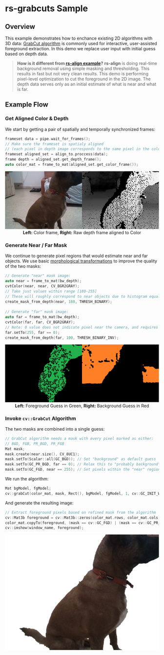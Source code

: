 # rs-grabcuts Sample

## Overview
This example demonstrates how to enchance existing 2D algorithms with 3D data: [GrabCut algorithm](https://docs.opencv.org/trunk/d8/d83/tutorial_py_grabcut.html) is commonly used for interactive, user-assisted foreground extraction. 
In this demo we replace user input with initial guess based on depth data. 

> **How is it different from [rs-align example](../../../examples/align)?**
> **rs-align** is doing real-time background removal using simple masking and thresholding. This results in fast but not very clean results. 
> This demo is performing pixel-level optimization to cut the foreground in the 2D image. The depth data serves only as an initial estimate of what is near and what is far. 

## Example Flow

### Get Aligned Color & Depth
We start by getting a pair of spatially and temporally synchronized frames:
```cpp
frameset data = pipe.wait_for_frames();
// Make sure the frameset is spatialy aligned 
// (each pixel in depth image corresponds to the same pixel in the color image)
frameset aligned_set = align_to.proccess(data);
frame depth = aligned_set.get_depth_frame();
auto color_mat = frame_to_mat(aligned_set.get_color_frame());
```
<p align="center"><img src="res/input.png" /><br/><b>Left:</b> Color frame, <b>Right:</b> Raw depth frame aligned to Color</p>

### Generate Near / Far Mask
We continue to generate pixel regions that would estimate near and far objects. We use basic [morphological transformations](https://docs.opencv.org/2.4/doc/tutorials/imgproc/erosion_dilatation/erosion_dilatation.html) to improve the quality of the two masks:
```cpp
// Generate "near" mask image:
auto near = frame_to_mat(bw_depth);
cvtColor(near, near, CV_BGR2GRAY);
// Take just values within range [180-255]
// These will roughly correspond to near objects due to histogram equalization
create_mask_from_depth(near, 180, THRESH_BINARY);

// Generate "far" mask image:
auto far = frame_to_mat(bw_depth);
cvtColor(far, far, CV_BGR2GRAY);
// Note: 0 value does not indicate pixel near the camera, and requires special attention:
far.setTo(255, far == 0);
create_mask_from_depth(far, 100, THRESH_BINARY_INV);
```
<p align="center"><img src="res/masks.png" /><br/><b>Left:</b> Foreground Guess in Green, <b>Right:</b> Background Guess in Red</p>

### Invoke `cv::GrabCut` Algorithm

The two masks are combined into a single guess:
```cpp
// GrabCut algorithm needs a mask with every pixel marked as either:
// BGD, FGB, PR_BGD, PR_FGB
Mat mask;
mask.create(near.size(), CV_8UC1); 
mask.setTo(Scalar::all(GC_BGD)); // Set "background" as default guess
mask.setTo(GC_PR_BGD, far == 0); // Relax this to "probably background" for pixels outside "far" region
mask.setTo(GC_FGD, near == 255); // Set pixels within the "near" region to "foreground"
```
We run the algorithm:
```cpp
Mat bgModel, fgModel; 
cv::grabCut(color_mat, mask, Rect(), bgModel, fgModel, 1, cv::GC_INIT_WITH_MASK);
```
And generate the resulting image:
```cpp
// Extract foreground pixels based on refined mask from the algorithm
cv::Mat3b foreground = cv::Mat3b::zeros(color_mat.rows, color_mat.cols);
color_mat.copyTo(foreground, (mask == cv::GC_FGD) | (mask == cv::GC_PR_FGD));
cv::imshow(window_name, foreground);
```
<p align="center"><img src="res/result.png" /></p>